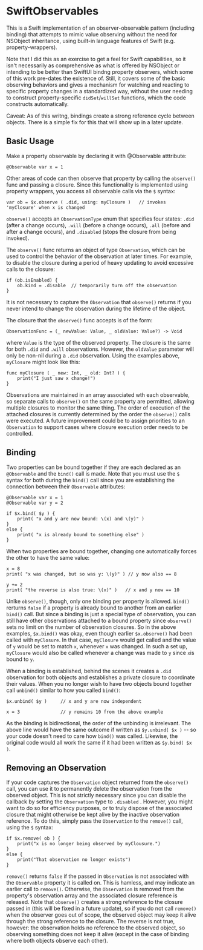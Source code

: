 # SwiftObservables

This is a Swift implementation of an observer-observable pattern (including binding) that
attempts to mimic value observing without the need for NSObject inheritance, using 
built-in language features of Swift (e.g. property-wrappers).

Note that I did this as an exercise to get a feel for Swift capabilities, so it isn't necessarily as 
comprehensive as what is offered by NSObject or intending to be better than SwiftUI bindng 
property observers, which some of this work pre-dates the existence of. Still, it covers some 
of the basic observing behaviors and gives a mechanism for watching and reacting to specific 
property changes in a standardized way, without the user needing to construct property-specific 
`didSet`/`willSet` functions, which the code constructs automatically.

Caveat: As of this writng, bindings create a strong reference cycle between objects.  There is 
a simple fix for this that will show up in a later update.


## Basic Usage
Make a property observable by declaring it with @Observable atttribute:

    @Observable var x = 1

Other areas of code can then observe that property by calling the `observe()` func and 
passing a closure.  Since this functionality is implemented using property wrappers, you 
access all observable calls via the `$` syntax:

    var ob = $x.observe ( .did, using: myClosure )   // invokes 'myClosure' when x is changed

`observe()` accepts an `ObservationType` enum that specifies four states: `.did `(after a 
change occurs), `.will` (before a change occurs), `.all` (before and after a change occurs), 
and `.disabled` (stops the closure from being invoked).

The `observe()` func returns an object of type `Observation`, which can be used to control 
the behavior of the observation at later times.  For example, to disable the closure during a 
period of heavy updating to avoid excessive calls to the closure:

    if (ob.isEnabled) {
        ob.kind = .disable  // temporarily turn off the observation
    }

It is not necessary to capture the `Observation` that `observe()` returns if you never intend 
to change the observation during the lifetime of the object.

The closure that the `observe()` func accepts is of the form:

    ObservationFunc = (_ newValue: Value, _ oldValue: Value?) -> Void

where `Value` is the type of the observed property.  The closure is the same for both `.did` and
`.will` observations.  However, the `oldValue` parameter will only be non-nil during a `.did` 
observation.  Using the examples above, `myClosure` might look like this:

    func myClosure ( _ new: Int, _ old: Int? ) {
        print("I just saw x change!")
    }

Observations are maintained in an array associated wth each observable, so separate calls to 
`observe()` on the same property are permitted, allowing multiple closures to monitor the 
same thing.  The order of execution of the attached closures is currently determined by the 
order the `observe()` calls were executed.  A future improvement could be to assign 
priorities to an `Observation` to support cases where closure execution order needs to be 
controlled.


## Binding
Two properties can be bound together if they are each declared as an `@Observable` and the 
`bind()` call is made.  Note that you must use the `$` syntax for both during the `bind()` call 
since you are establishing the connection between their `Observable` attributes:

    @Observable var x = 1
    @Observable var y = 2

    if $x.bind( $y ) {
        print( "x and y are now bound: \(x) and \(y)" )
    }
    else {
        print( "x is already bound to something else" )
    }

When two properties are bound together, changing one automatically forces the other to have 
the same value:

    x = 8
    print( "x was changed, but so was y: \(y)" ) // y now also == 8
    
    y += 2
    print( "the reverse is also true: \(x)" )   // x and y now == 10

Unlke `observe()`, though, only one binding per property is allowed.  `bind()` rerturns `false` 
if a property is already bound to another from an earlier `bind()` call.  But since a binding is 
just a special type of observation, you can still have other observations attached to a bound 
property since `observe()` sets no limit on the number of observation closures.  So in the 
above examples, `$x.bind()` was okay, even though earlier `$x.observe()` had been called 
with `myClosure`.  In that case, `myClosure` would get called and the value of `y` would be set 
to match `x`, whenever `x` was changed.  In such a set up, `myClosure` would also be called 
whenever a change was made to `y` since `x`is bound to `y`.

When a binding is established, behind the scenes it creates a `.did` observation for both 
objects and establishes a private closure to coordinate their values.  When you no longer 
wish to have two objects bound together call `unbind()` similar to how you called `bind()`:

    $x.unbind( $y )     // x and y are now independent
    
    x = 3               // y remains 10 from the above example
    
As the binding is bidirectional, the order of the unbinding is irrelevant.  The above line would 
have the same outcome if written as `$y.unbind( $x )` -- so your code doesn't need to 
care how `bind()` was called.  Likewise, the original code would all work the same if it had 
been written as `$y.bind( $x )`.


## Removing an Observation
If your code captures the `Observation` object returned from the `observe()` call, you can 
use it to permanently delete the observation from the observed object.  This is not strictly 
necessary since you can disable the callback by setting the `Observation` type to
`.disabled` .  However, you might want to do so for efficiency purposes, or to truly dispose of
the associated closure that might otherwise be kept alive by the inactive observation reference.
To do thiis, simply pass the `Observation` to the `remove()` call, using the `$` syntax:

    if $x.remove( ob ) {
        print("x is no longer being observed by myClousure.")
    }
    else {
        print("That observation no longer exists")
    }

`remove()` returns `false` if the passed in `Observation` is not associated with the
`Observable` property it is called on.  This is hamless, and may indicate an earlier call to 
`remove()`.  Otherwise, the `Observation` is removed from the property's observation array 
and the associated closure reference is released.  Note that `observe()` creates a strong 
reference to the closure passed in (this will be fixed in a future update), so if you do not call 
`remove()` when the observer goes out of scope, the observed object may keep it alive through 
the strong reference to the closure.  The reverse is not true, however: the observation holds no 
reference to the observed object, so observing something does not keep it alive (except in the 
case of binding where both objects observe each other).

